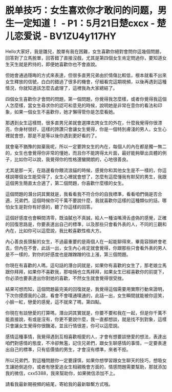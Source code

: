 # 脱单技巧：女生喜欢你才敢问的问题，男生一定知道！ - P1：5月21日楚cxcx - 楚儿恋爱说 - BV1ZU4y117HY

Hello大家好，我是雛兒，脫單有我在困難，女生喜歡你絕對會問你這幾個問題，回答對了立馬脫單，回答錯了直接沒戲，尤其是第四個女生肯定問過你，要知道女生天生就是矜持的，即便她喜歡你也不會直說。

但她會通過隱晦的方式來表達，但很多直男兄弟由於情傷比較低，根本就看不出來女生釋放的信號，白白的錯過了很多的機會，仔細看完這期視頻，以後再遇到這種情況，你就知道該怎麼去處理了，這裡我為大家總結了。

四個女生喜歡你才會問的問題，第一個問題，你覺得我怎麼樣，或者你覺得我這個人怎麼樣，當女生尋求你的認可和意見的時候，說明她是非常在意你的看法和印象，如果一個女生不喜歡你，她才懶得管你是怎麼看她。

那遇到女生這樣問，很多直男兄弟就會選擇去誇女生的外在，什麼我覺得你很漂亮，你身材很好，這樣的誇讚只會讓女生覺得，你是一個特別膚淺的男人，女生心裡就會想，那是不是等以後你遇到更好看的了。

就會毫不猶豫的拋棄我呢，所以一定要誇女生的內在，每個人的內在都是獨一無二的，女生也會覺得你非常的懂她，而且你不能誇得太片面，最好能夠舉出具體的例子，比如你可以說，我覺得你的性格還蠻開朗的，心地很善良。

尤其是那一天，在路邊看你餵流浪貓的時候，感覺你和其他女生是不一樣的，你這樣說哪個女生能受得了，女生心裡就會想了，怎麼有這麼懂我有默契的男生，我跟這個男生簡直太合適了，第二個問題，你喜歡什麼樣的女生。

這個問題的潛台詞其實就是，我看看我不符合你的自我標準，看看咱們倆是否合適，兄弟們，這個時候你可千萬不要說什麼，我就喜歡你這樣的這種類似的話，哪怕女生是對你有好感的，聽了你這樣的回答。

這個好感度也會瞬間清零，既油膩也不真誠，給人一種油嘴滑舌虛偽的感覺，正確的回復思路是，你要表達出自己的標準，以及那些只會看外表的人，不同的三觀和內在，比如你可以這麼說，我比較喜歡性格大方。

內心善良長頭髮的女生，不過最重要的是兩個人在一起能聊得來，畢竟容顏終會老去，但內在不會，此話一出，女生內心肯定就會覺得，你跟那些只會看外表的男人是不一樣的，對你的好感度也是蹭蹭蹭的往上漲，第三個問題。

你現在有喜歡的人嗎，這句話的潛台詞就是，如果你有喜歡的女生了，那老娘立馬跟你拜拜，如果你不喜歡我，那咱倆也立馬拜拜，如果女生已經喜歡你的前提下，你必須也要表達出你對她的喜歡，不然女生就會覺得很受挫。

結果可想而知，這個問題最完美的回復就是，我覺得這個需要用實際行動來證明，下次你摸摸我的心跳，看會不會噗通噗通的，此話一出，女生瞬間就能被你逗笑，小臉一紅，戀愛的感覺，這不就來了嗎，第四點。

你現在有談戀愛的打算嗎，潛台詞其實就是，你要不要和我在一起，但是你千萬不能直接說，有或是沒有，你更不要說什麼，我一直都想談，就是找不到對象，這樣只會讓女生覺得你很饑渴，並且行情很差，你可以這麼說。

感情這種事情，我覺得遇到互相喜歡相愛的人，才會有想要談戀愛的想法，表達出咱們對感情的態度，不冷卻無濫，記住兄弟們，跟女生聊感情的事情，一定要表達出自己的標準，只有低價值的男生，才會沒有標準，來者不拒。

所以兄弟們，對這種問題你一定要謹慎，如果你想學習跟女生聊天的技巧，想吸女生讓她倒追你，或者有戀愛追女生相親晚會方面的，情感問題需要幫助，那就添加我的微信，cxx5388，我來幫助你，如果微信添加不上。

請看我最新期視頻的結尾，寄給我的最新聯繫方式哦。
